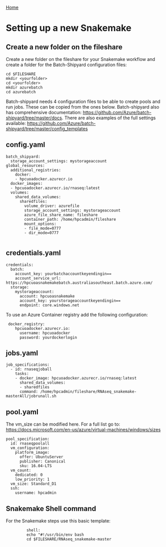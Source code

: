 [Home](../README.md) 

# Setting up a new Snakemake #

## Create a new folder on the fileshare ##

Create a new folder on the fileshare for your Snakemake workflow and create a folder for the Batch-Shipyard configuration files:

~~~~
cd $FILESHARE
mkdir <yourfolder>
cd <yourfolder>
mkdir azurebatch
cd azurebatch
~~~~

Batch-shipyard needs 4 configuration files to be able to create pools and run jobs. These can be copied from the ones below. Batch-shipyard also has comprehensive documentation: https://github.com/Azure/batch-shipyard/tree/master/docs. There are also examples of the full settings available: https://github.com/Azure/batch-shipyard/tree/master/config_templates


## config.yaml ##

~~~~
batch_shipyard:
  storage_account_settings: mystorageaccount
global_resources:
  additional_registries:
    docker:
    - hpcuoadocker.azurecr.io
  docker_images:
  - hpcuoadocker.azurecr.io/rnaseq:latest
  volumes:
    shared_data_volumes:
      sharedfiles:
        volume_driver: azurefile
        storage_account_settings: mystorageaccount
        azure_file_share_name: fileshare
        container_path: /home/hpcadmin/fileshare
        mount_options:
        - file_mode=0777
        - dir_mode=0777


~~~~

## credentials.yaml ##

~~~~
credentials:
  batch:
    account_key: yourbatchaccountkeyendingin==
    account_service_url: https://hpcuoasnakemakebatch.australiasoutheast.batch.azure.com/
  storage:
    mystorageaccount:
      account: hpcuoasnakemake
      account_key: yourstorageaccountkeyendingin==
      endpoint: core.windows.net
 ~~~~

To use an Azure Container registry add the following configuration: 

~~~~
 docker_registry:
    hpcuoadocker.azurecr.io:
      username: hpcuoadocker
      password: yourdockerlogin
~~~~
## jobs.yaml ##

~~~~
job_specifications:
  - id: rnaseqjoball
    tasks:
    - docker_image: hpcuoadocker.azurecr.io/rnaseq:latest
      shared_data_volumes:
      - sharedfiles
      command: /home/hpcadmin/fileshare/RNAseq_snakemake-masterAll/jobrunall.sh
~~~~


## pool.yaml ##

The vm_size can be modified here. For a full list go to: https://docs.microsoft.com/en-us/azure/virtual-machines/windows/sizes

~~~~
pool_specification:
  id: rnaseqpoolall
  vm_configuration:
    platform_image:
      offer: UbuntuServer
      publisher: Canonical
      sku: 16.04-LTS
  vm_count:
    dedicated: 0
    low_priority: 1
  vm_size: Standard_D1
  ssh:
    username: hpcadmin
~~~~

## Snakemake Shell command ##

For the Snakemake steps use this basic template:

~~~~
         shell:
         echo "#!/usr/bin/env bash
         cd $FILESHARE/RNAseq_snakemake-master
~~~~
		 
		 
		 
